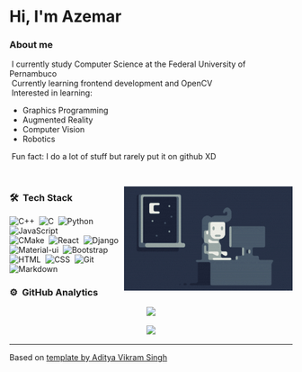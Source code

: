 
# Hi, I'm Azemar

### About me 

&nbsp;I currently study Computer Science at the Federal University of Pernambuco\
&nbsp;Currently learning frontend development and OpenCV\
&nbsp;Interested in learning:
   - Graphics Programming
   - Augmented Reality
   - Computer Vision
   - Robotics

&nbsp;Fun fact: I do a lot of stuff but rarely put it on github XD

&nbsp;

<img alt="Night Coding" src="https://raw.githubusercontent.com/AVS1508/AVS1508/master/assets/Night-Coding.gif" align="right"/>

### 🛠 &nbsp;Tech Stack

![C++](https://img.shields.io/badge/-C++-05122A?style=flat&logo=C%2B%2B&logoColor=00599C)&nbsp;
![C](https://img.shields.io/badge/-C-05122A?style=flat&logo=C&logoColor=A8B9CC)&nbsp;
![Python](https://img.shields.io/badge/-Python-05122A?style=flat&logo=python)&nbsp;
![JavaScript](https://img.shields.io/badge/-JavaScript-05122A?style=flat&logo=javascript)\
![CMake](https://img.shields.io/badge/-CMake-05122A?style=flat&logo=CMake&logoColor=red)&nbsp;
![React](https://img.shields.io/badge/-React-05122A?style=flat&logo=react)&nbsp;
![Django](https://img.shields.io/badge/-Django-05122A?style=flat&logo=django&logoColor=092E20)&nbsp;
![Material-ui](https://img.shields.io/badge/-Material--ui-05122A?style=flat&logo=materialui&logoColor=007ACC)&nbsp;
![Bootstrap](https://img.shields.io/badge/-Bootstrap-05122A?style=flat&logo=bootstrap&logoColor=563D7C)\
![HTML](https://img.shields.io/badge/-HTML-05122A?style=flat&logo=HTML5)&nbsp;
![CSS](https://img.shields.io/badge/-CSS-05122A?style=flat&logo=CSS3&logoColor=1572B6)&nbsp;
![Git](https://img.shields.io/badge/-Git-05122A?style=flat&logo=git)&nbsp;
![Markdown](https://img.shields.io/badge/-Markdown-05122A?style=flat&logo=markdown)

### ⚙️ &nbsp;GitHub Analytics

<p align="center">
<img height="180em" src="https://github-readme-stats-eight-theta.vercel.app/api?username=artn-dev&show_icons=true&theme=nord&include_all_commits=true&count_private=true"/>
</p>

<p align="center">
<img height="180em" src="https://github-readme-stats-eight-theta.vercel.app/api/top-langs/?username=artn-dev&layout=compact&langs_count=8&theme=nord"/> 
</p>
   
---

Based on [template by Aditya Vikram Singh](https://github.com/artn-dev/awesome-github-profile-readme-templates/blob/master/AVS1508.md)
